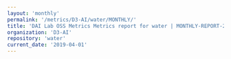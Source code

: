 ```yaml
---
layout: 'monthly'
permalink: '/metrics/D3-AI/water/MONTHLY/'
title: 'DAI Lab OSS Metrics Metrics report for water | MONTHLY-REPORT-2019-04-01'
organization: 'D3-AI'
repository: 'water'
current_date: '2019-04-01'
---
```

